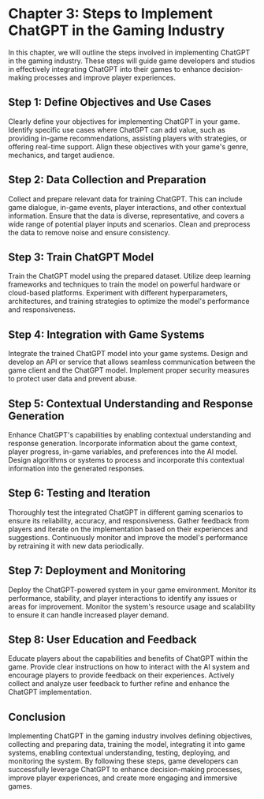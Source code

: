Chapter 3: Steps to Implement ChatGPT in the Gaming Industry
============================================================

In this chapter, we will outline the steps involved in implementing ChatGPT in the gaming industry. These steps will guide game developers and studios in effectively integrating ChatGPT into their games to enhance decision-making processes and improve player experiences.

Step 1: Define Objectives and Use Cases
---------------------------------------

Clearly define your objectives for implementing ChatGPT in your game. Identify specific use cases where ChatGPT can add value, such as providing in-game recommendations, assisting players with strategies, or offering real-time support. Align these objectives with your game's genre, mechanics, and target audience.

Step 2: Data Collection and Preparation
---------------------------------------

Collect and prepare relevant data for training ChatGPT. This can include game dialogue, in-game events, player interactions, and other contextual information. Ensure that the data is diverse, representative, and covers a wide range of potential player inputs and scenarios. Clean and preprocess the data to remove noise and ensure consistency.

Step 3: Train ChatGPT Model
---------------------------

Train the ChatGPT model using the prepared dataset. Utilize deep learning frameworks and techniques to train the model on powerful hardware or cloud-based platforms. Experiment with different hyperparameters, architectures, and training strategies to optimize the model's performance and responsiveness.

Step 4: Integration with Game Systems
-------------------------------------

Integrate the trained ChatGPT model into your game systems. Design and develop an API or service that allows seamless communication between the game client and the ChatGPT model. Implement proper security measures to protect user data and prevent abuse.

Step 5: Contextual Understanding and Response Generation
--------------------------------------------------------

Enhance ChatGPT's capabilities by enabling contextual understanding and response generation. Incorporate information about the game context, player progress, in-game variables, and preferences into the AI model. Design algorithms or systems to process and incorporate this contextual information into the generated responses.

Step 6: Testing and Iteration
-----------------------------

Thoroughly test the integrated ChatGPT in different gaming scenarios to ensure its reliability, accuracy, and responsiveness. Gather feedback from players and iterate on the implementation based on their experiences and suggestions. Continuously monitor and improve the model's performance by retraining it with new data periodically.

Step 7: Deployment and Monitoring
---------------------------------

Deploy the ChatGPT-powered system in your game environment. Monitor its performance, stability, and player interactions to identify any issues or areas for improvement. Monitor the system's resource usage and scalability to ensure it can handle increased player demand.

Step 8: User Education and Feedback
-----------------------------------

Educate players about the capabilities and benefits of ChatGPT within the game. Provide clear instructions on how to interact with the AI system and encourage players to provide feedback on their experiences. Actively collect and analyze user feedback to further refine and enhance the ChatGPT implementation.

Conclusion
----------

Implementing ChatGPT in the gaming industry involves defining objectives, collecting and preparing data, training the model, integrating it into game systems, enabling contextual understanding, testing, deploying, and monitoring the system. By following these steps, game developers can successfully leverage ChatGPT to enhance decision-making processes, improve player experiences, and create more engaging and immersive games.
